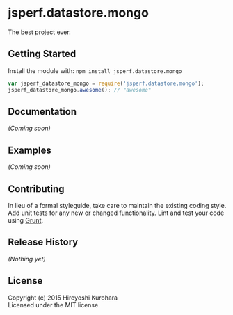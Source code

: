 # jsperf.datastore.mongo

The best project ever.

## Getting Started
Install the module with: `npm install jsperf.datastore.mongo`

```javascript
var jsperf_datastore_mongo = require('jsperf.datastore.mongo');
jsperf_datastore_mongo.awesome(); // "awesome"
```

## Documentation
_(Coming soon)_

## Examples
_(Coming soon)_

## Contributing
In lieu of a formal styleguide, take care to maintain the existing coding style. Add unit tests for any new or changed functionality. Lint and test your code using [Grunt](http://gruntjs.com/).

## Release History
_(Nothing yet)_

## License
Copyright (c) 2015 Hiroyoshi Kurohara  
Licensed under the MIT license.
